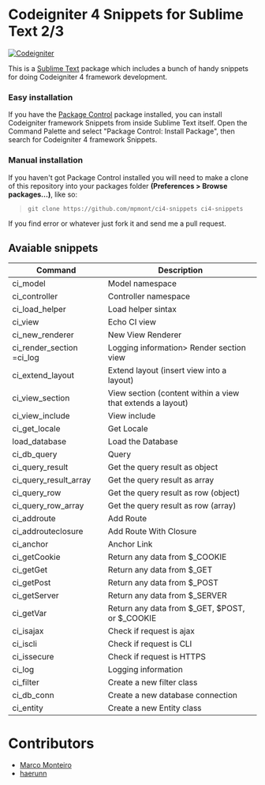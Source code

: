 Codeigniter 4 Snippets for Sublime Text 2/3
=======================

[![Codeigniter](https://img.shields.io/badge/Codeigniter-v4.0-orange.svg)](http://codeigniter.com/)

This is a [Sublime Text][sublime] package which includes a bunch of handy snippets for doing Codeigniter 4 framework development.

### Easy installation ###

If you have the [Package Control][package_control] package installed, you can install Codeigniter framework Snippets from inside Sublime Text itself. Open the Command Palette and select "Package Control: Install Package", then search for Codeigniter 4 framework Snippets.

### Manual installation ###

If you haven't got Package Control installed you will need to make a clone of this repository into your packages folder **(Preferences > Browse packages...)**, like so:

 > `git clone https://github.com/mpmont/ci4-snippets ci4-snippets`

If you find error or whatever just fork it and send me a pull request.

[sublime]: http://www.sublimetext.com/
[package_control]: https://packagecontrol.io/


## Avaiable snippets

| Command | Description |
| --- | --- |
| ci_model | Model namespace |
| ci_controller | Controller namespace |
| ci_load_helper | Load helper sintax |
| ci_view | Echo CI view |
| ci_new_renderer | New View Renderer |
| ci_render_section =ci_log |  Logging information> Render section view |
| ci_extend_layout | Extend layout (insert view into a layout) |
| ci_view_section | View section (content within a view that extends a layout) 
| ci_view_include | View include |
| ci_get_locale | Get Locale |
| load_database | Load the Database |
| ci_db_query | Query |
| ci_query_result | Get the query result as object |
| ci_query_result_array | Get the query result as array |
| ci_query_row | Get the query result as row (object) |
| ci_query_row_array | Get the query result as row (array) |
| ci_addroute | Add Route |
| ci_addrouteclosure | Add Route With Closure |
| ci_anchor | Anchor Link |
| ci_getCookie | Return any data from $_COOKIE |
| ci_getGet | Return any data from $_GET |
| ci_getPost | Return any data from $_POST |
| ci_getServer | Return any data from $_SERVER |
| ci_getVar | Return any data from $_GET, $POST, or $_COOKIE |
| ci_isajax | Check if request is ajax |
| ci_iscli | Check if request is CLI |
| ci_issecure | Check if request is HTTPS |
| ci_log | Logging information |
| ci_filter | Create a new filter class | 
| ci_db_conn | Create a new database connection | 
| ci_entity | Create a new Entity class | 

# Contributors

* [Marco Monteiro](https://marcomonteiro.net)
* [haerunn](https://github.com/haerunn)